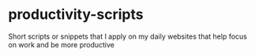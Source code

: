 # productivity-scripts
Short scripts or snippets that I apply on my daily websites that help focus on work and be more productive 
